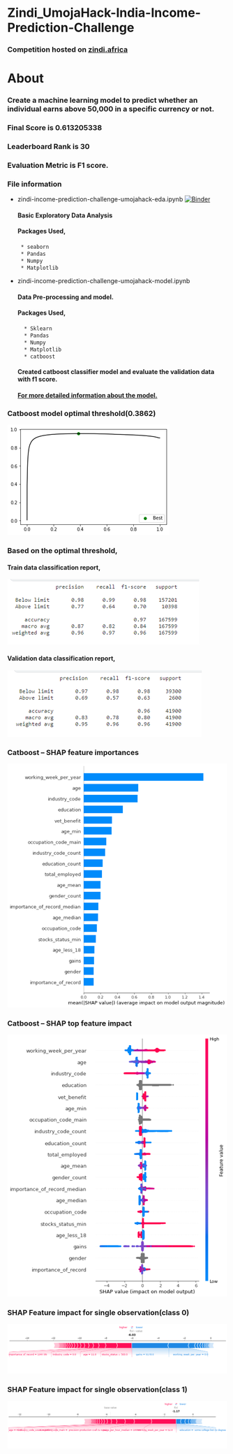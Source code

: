 # Zindi_UmojaHack-India-Income-Prediction-Challenge

### Competition hosted on <a href="https://zindi.africa/competitions/umojahack-india-2022">zindi.africa</a>

# About

### Create a machine learning model to predict whether an individual earns above 50,000 in a specific currency or not.

### Final Score is 0.613205338

### Leaderboard Rank is 30

### Evaluation Metric is F1 score.

### File information
 
 * zindi-income-prediction-challenge-umojahack-eda.ipynb [![Binder](https://mybinder.org/badge_logo.svg)](https://mybinder.org/v2/gh/hariprasath-v/Zindi_UmojaHack-India-Income-Prediction-Challenge/HEAD?labpath=https%3A%2F%2Fgithub.com%2Fhariprasath-v%2FZindi_UmojaHack-India-Income-Prediction-Challenge%2Fblob%2Fmain%2Fzindi-income-prediction-challenge-umojahack-eda.ipynb)
    #### Basic Exploratory Data Analysis
    #### Packages Used,
        * seaborn
        * Pandas
        * Numpy
        * Matplotlib
* zindi-income-prediction-challenge-umojahack-model.ipynb
    #### Data Pre-processing and model. 
    #### Packages Used,
        * Sklearn
        * Pandas
        * Numpy
        * Matplotlib
        * catboost    
     #### Created catboost classifier model and evaluate the validation data with f1 score. 
     #### [For more detailed information about the model.](https://github.com/hariprasath-v/Zindi_UmojaHack-India-Income-Prediction-Challenge/blob/main/Approach_Zindi_UmojaHack%20India%20Income%20Prediction%20Challenge.pdf)
     

### Catboost model optimal threshold(0.3862)
![Alt text](https://github.com/hariprasath-v/Zindi_UmojaHack-India-Income-Prediction-Challenge/blob/main/Model%20visualization/Optimal%20threshold%20plot(Optimal%20threshold%200.3862).png)

### Based on the optimal threshold,
#### Train data classification report,
![Alt text](https://github.com/hariprasath-v/Zindi_UmojaHack-India-Income-Prediction-Challenge/blob/main/Model%20visualization/Train%20data%20classification%20report.PNG)

#### Validation data classification report,
![Alt text](https://github.com/hariprasath-v/Zindi_UmojaHack-India-Income-Prediction-Challenge/blob/main/Model%20visualization/Validation%20data%20classification%20report.PNG)

### Catboost – SHAP feature importances
![Alt text](https://github.com/hariprasath-v/Zindi_UmojaHack-India-Income-Prediction-Challenge/blob/main/Model%20visualization/Catboost%20Shap%20-%20feature%20importances%20plot.png)

### Catboost – SHAP top feature impact
![Alt text](https://github.com/hariprasath-v/Zindi_UmojaHack-India-Income-Prediction-Challenge/blob/main/Model%20visualization/Catboost%20Shap%20-%20top%20feature%20impact.png)

### SHAP Feature impact for single observation(class 0)
![Alt text](https://github.com/hariprasath-v/Zindi_UmojaHack-India-Income-Prediction-Challenge/blob/main/Model%20visualization/Shap%20Feature%20impact%20single%20observation%20for%20class%200.png)

### SHAP Feature impact for single observation(class 1)
![Alt text](https://github.com/hariprasath-v/Zindi_UmojaHack-India-Income-Prediction-Challenge/blob/main/Model%20visualization/Shap%20Feature%20impact%20single%20observation%20for%20class%201.png)
